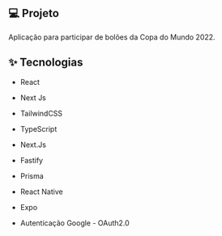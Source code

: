 <p align="center">
  <NLW COPA>
</p>

## 💻 Projeto

Aplicação para participar de bolões da Copa do Mundo 2022.

## ✨ Tecnologias

* React
* Next Js
* TailwindCSS
* TypeScript
* Next.Js
* Fastify
* Prisma 

* React Native
* Expo

* Autenticação Google - OAuth2.0

